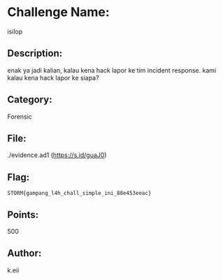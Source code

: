 # Challenge Name:
isilop

## Description:
enak ya jadi kalian, kalau kena hack lapor ke tim incident response. kami kalau kena hack lapor ke siapa?

## Category:
Forensic

## File:
./evidence.ad1 (https://s.id/guaJ0)

## Flag:
`STORM{gampang_l4h_chall_simple_ini_88e453eeac}`

## Points:
500

## Author:
k.eii
